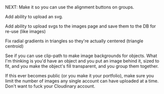 

NEXT: Make it so you can use the alignment buttons on groups.

Add ability to upload an svg.

Add ability to upload svgs to the images page and save them to the DB for re-use (like images)

Fix radial gradients in triangles so they're actually centered (triangle centroid)

See if you can use clip-path to make image backgrounds for objects. What I'm thinking is you'd have an object and you put an image behind it, sized to fit, and you make the object's fill transparent, and you group them together.



If this ever becomes public (or you make it your portfolio), make sure you limit the number of images any single account can have uploaded at a time. Don't want to fuck your Cloudinary account.

